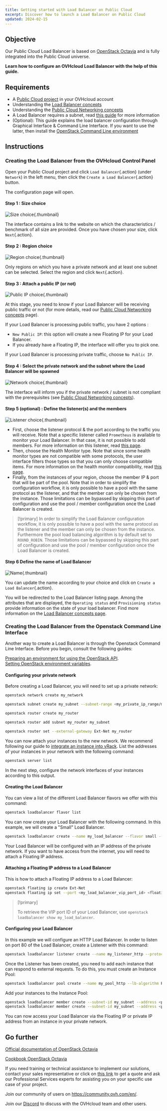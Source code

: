 ```yaml
---
title: Getting started with Load Balancer on Public Cloud
excerpt: Discover how to launch a Load Balancer on Public Cloud
updated: 2024-02-15
---
```


## Objective

Our Public Cloud Load Balancer  is based on [OpenStack Octavia](https://wiki.openstack.org/wiki/Octavia) and is fully integrated into the Public Cloud universe. 

**Learn how to configure an OVHcloud Load Balancer with the help of this guide.**

## Requirements

- A [Public Cloud project](https://www.ovhcloud.com/en-sg/public-cloud/) in your OVHcloud account
- Understanding the [Load Balancer concepts](/pages/public_cloud/public_cloud_network_services/concepts-03-loadbalancer)
- Understanding the [Public Cloud Networking concepts](/pages/public_cloud/public_cloud_network_services/concepts-01-public-cloud-networking-concepts)
- A Load Balancer requires a subnet, read [this guide](/pages/public_cloud/public_cloud_network_services/getting-started-07-creating-vrack) for more information
- (Optional): This guide explains the load balancer configuration through Graphical Interface & Command Line Interface. If you want to use the latter, then install the [OpenStack Command Line environment](/pages/public_cloud/compute/prepare_the_environment_for_using_the_openstack_api)

## Instructions

### Creating the Load Balancer from the OVHcloud Control Panel

Open your Public Cloud project and click `Load Balancer`{.action} (under `Network`) in the left menu, then click the `Create a Load Balancer`{.action} button.

The configuration page will open.

#### Step 1 : Size choice

![Size choice](images/size.png){.thumbnail}

The interface contains a link to the website on which the characteristics / benchmark of all size are provided. Once you have chosen your size, click `Next`{.action}.

#### Step 2 : Region choice

![Region choice](images/region.png){.thumbnail}

Only regions on which you have a private network and at least one subnet can be selected. Select the region and click `Next`{.action}.

#### Step 3 : Attach a public IP (or not)

![Public IP choice](images/floating_IP.png){.thumbnail}

At this stage, you need to know if your Load Balancer will be receiving public traffic or not (for more details, read our [Public Cloud Networking concepts](/pages/public_cloud/public_cloud_network_services/concepts-01-public-cloud-networking-concepts) page). 

If your Load Balancer is processing public traffic, you have 2 options :

- `New Public IP`: this option will create a new Floating IP for your Load Balancer. 
- If you already have a Floating IP, the interface will offer you to pick one.

If your Load Balancer is processing private traffic, choose `No Public IP`.

#### Step 4 : Select the private network and the subnet where the Load Balancer will be spawned

![Network choice](images/private_network.png){.thumbnail}

The interface will inform you if the private network / subnet is not compliant with the prerequisites (see [Public Cloud Networking concepts](/pages/public_cloud/public_cloud_network_services/concepts-03-loadbalancer#network-prerequisites)).

#### Step 5 (optional) : Define the listener(s) and the members

![Listener choice](images/listener.png){.thumbnail}

- First, choose the listener protocol & the port according to the traffic you will receive. Note that a specific listener called `Prometheus` is available to monitor your Load Balancer. In that case, it is not possible to add members. For more information on this listener, read [this page](/pages/public_cloud/public_cloud_network_services/technical-resources-02-octavia-monitoring-prometheus).
- Then, choose the Health Monitor type. Note that since some health monitor types are not compatible with some protocols, the user interface filters those types so that you can only choose compatible items. For more information on the health monitor compatibility, read [this page](/pages/public_cloud/public_cloud_network_services/concepts-01-public-cloud-networking-concepts).
- Finally, from the instances of your region, choose the member IP & port that will be part of the pool. Note that in order to simplify the configuration workflow, it is only possible to have a pool with the same protocol as the listener, and that the member can only be chosen from the instance. Those limitations can be bypassed by skipping this part of configuration and use the pool / member configuration once the Load Balancer is created. 

> [!primary]
> In order to simplify the Load Balancer configuration workflow, it is only possible to have a pool with the same protocol as the listener and the member can only be chosen from the instance. Furthermore the pool load balancing algorithm is by default set to `ROUND_ROBIN`.
> Those limitations can be bypassed by skipping this part of configuration and use the pool / member configuration once the Load Balancer is created. 
>

#### Step 6 Define the name of Load Balancer 

![Name](images/name.png){.thumbnail}

You can update the name according to your choice and click on `Create a Load Balancer`{.action}.

You will be redirected to the Load Balancer listing page. Among the attributes that are displayed, the `Operating status` and `Provisioning status` provide information on the state of your load balancer. Find more information on the [Load Balancer concepts page](/pages/public_cloud/public_cloud_network_services/concepts-03-loadbalancer#operating-provisioning-status).

### Creating the Load Balancer from the Openstack Command Line Interface

Another way to create a Load Balancer is through the Openstack Command Line Interface. Before you begin, consult the following guides:

[Preparing an environment for using the OpenStack API](/pages/public_cloud/compute/prepare_the_environment_for_using_the_openstack_api).</br>
[Setting OpenStack environment variables](/pages/public_cloud/compute/loading_openstack_environment_variables).

#### Configuring your private network

Before creating a Load Balancer, you will need to set up a private network:

```bash
openstack network create my_network

openstack subnet create my_subnet --subnet-range <my_private_ip_range/mask> --network my_network --no-dhcp

openstack router create my_router

openstack router add subnet my_router my_subnet

openstack router set --external-gateway Ext-Net my_router
```

You can now attach your instances to the new network. We recommend following our guide to [integrate an instance into vRack](/pages/public_cloud/public_cloud_network_services/getting-started-07-creating-vrack#instance-integration). List the addresses of your instances in your network with the following command:

```bash
openstack server list
```

In the next step, configure the network interfaces of your instances according to this output.

#### Creating the Load Balancer

You can view a list of the different Load Balancer flavors we offer with this command:

```bash
openstack loadbalancer flavor list
```

You can now create your Load Balancer with the following command. In this example, we will create a "Small" Load Balancer.

```bash
openstack loadbalancer create --name my_load_balancer --flavor small --vip-subnet-id my_subnet
```

Your Load Balancer will be configured with an IP address of the private network. If you want to have access from the internet, you will need to attach a Floating IP address.

#### Attaching a Floating IP address to a Load Balancer

This is how to attach a Floating IP address to a Load Balancer:

```bash
openstack floating ip create Ext-Net
openstack floating ip set --port <my_load_balancer_vip_port_id> <floating_ip>
```

> [!primary]
>
> To retrieve the VIP port ID of your Load Balancer, use `openstack loadbalancer show my_load_balancer`.

#### Configuring your Load Balancer

In this example we will configure an HTTP Load Balancer. In order to listen on port 80 of the Load Balancer, create a Listener with this command:

```bash
openstack loadbalancer listener create --name my_listener_http --protocol HTTP --protocol-port 80 my_loadbalancer
```

Once the Listener has been created, you need to add each instance that can respond to external requests. To do this, you must create an Instance Pool:

```bash
openstack loadbalancer pool create --name my_pool_http --lb-algorithm ROUND_ROBIN --listener my_listener --protocol HTTP
```

Add your instances to the Instance Pool:

```bash
openstack loadbalancer member create --subnet-id my_subnet --address <private_ip_instance_1> --protocol-port 80 my_pool
openstack loadbalancer member create --subnet-id my_subnet --address <private_ip_instance_2> --protocol-port 80 my_pool
```

You can now access your Load Balancer via the Floating IP or private IP address from an instance in your private network.

## Go further

[Official documentation of OpenStack Octavia](https://docs.openstack.org/octavia/latest/)

[Cookbook OpenStack Octavia](https://docs.openstack.org/octavia/latest/user/guides/basic-cookbook.html)

If you need training or technical assistance to implement our solutions, contact your sales representative or click on [this link](https://www.ovhcloud.com/en-sg/professional-services/) to get a quote and ask our Professional Services experts for assisting you on your specific use case of your project.

Join our community of users on <https://community.ovh.com/en/>.

Join our [Discord](https://discord.gg/PwPqWUpN8G) to discuss with the OVHcloud team and other users.
